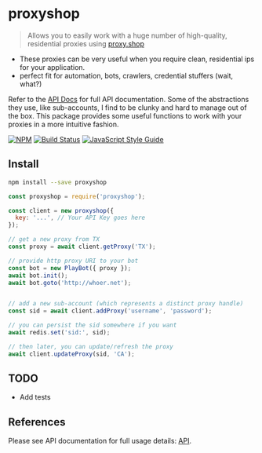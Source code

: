 # proxyshop

> Allows you to easily work with a huge number of high-quality, residential proxies using [proxy.shop](https://proxy.shop/)

- These proxies can be very useful when you require clean, residential ips for your application.
- perfect fit for automation, bots, crawlers, credential stuffers (wait, what?)

Refer to the [API Docs](https://proxy.shop/proxy/apidoc) for full API documentation. Some of the abstractions they use, like sub-accounts, I find to be clunky and hard to manage out of the box. This package provides some useful functions to work with your proxies in a more intuitive fashion.


[![NPM](https://img.shields.io/npm/v/proxyshop.svg)](https://www.npmjs.com/package/proxyshop) [![Build Status](https://travis-ci.com/nicoandmee/proxyshop.svg?branch=master)](https://travis-ci.com/nicoandmee//proxyshop) [![JavaScript Style Guide](https://img.shields.io/badge/code_style-standard-brightgreen.svg)](https://standardjs.com)


## Install

```bash
npm install --save proxyshop
```


```js
const proxyshop = require('proxyshop');

const client = new proxyshop({
  key: '...', // Your API Key goes here
});

// get a new proxy from TX
const proxy = await client.getProxy('TX');

// provide http proxy URI to your bot
const bot = new PlayBot({ proxy });
await bot.init();
await bot.goto('http://whoer.net');


// add a new sub-account (which represents a distinct proxy handle)
const sid = await client.addProxy('username', 'password');

// you can persist the sid somewhere if you want
await redis.set('sid:', sid);

// then later, you can update/refresh the proxy
await client.updateProxy(sid, 'CA');


```
## TODO
- Add tests


## References

Please see API documentation for full usage details: [API](https://github.com/nicoandmee/proxyshop/blob/master/api.md).
